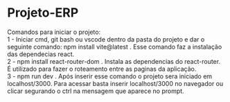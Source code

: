 # Projeto-ERP <br>
Comandos para iniciar o projeto: <br>
1  - Iniciar cmd, git bash ou vscode dentro da pasta do projeto e dar o seguinte comando: npm install vite@latest . Esse comando faz a 
instalação das dependecias react.<br>
2 - npm install react-router-dom . Instala as dependencias do react-router. É utilizado para fazer o roteamento entre as paginas da aplicação.<br>
3 - npm run dev . Após inserir esse comando o projeto sera iniciado em localhost/3000. Para acessar basta inserir localhost/3000 no navegador ou 
clicar segurando o ctrl na mensagem que aparece no prompt.
